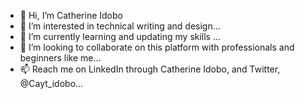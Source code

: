 - 👋 Hi, I’m Catherine Idobo
- 👀 I’m interested in technical writing and design...
- 🌱 I’m currently learning and updating my skills ...
- 💞️ I’m looking to collaborate on this platform with professionals and beginners like me...
- 📫 Reach me on LinkedIn through Catherine Idobo, and Twitter, @Cayt_idobo...

<!---
Cayt04 is a ✨ special ✨ repository because its `README.md` (this file) appears on your GitHub profile.
You can click the Preview link to take a look at your changes.
--->
